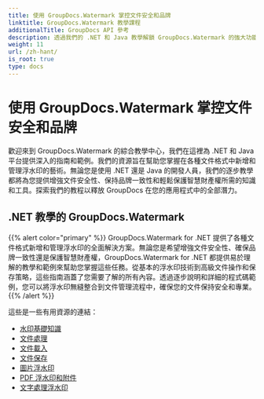 ```yaml
---
title: 使用 GroupDocs.Watermark 掌控文件安全和品牌
linktitle: GroupDocs.Watermark 教學課程
additionalTitle: GroupDocs API 參考
description: 透過我們的 .NET 和 Java 教學解鎖 GroupDocs.Watermark 的強大功能。掌握文件安全和品牌的浮水印技術。
weight: 11
url: /zh-hant/
is_root: true
type: docs
---
```

# 使用 GroupDocs.Watermark 掌控文件安全和品牌


歡迎來到 GroupDocs.Watermark 的綜合教學中心，我們在這裡為 .NET 和 Java 平台提供深入的指南和範例。我們的資源旨在幫助您掌握在各種文件格式中新增和管理浮水印的藝術。無論您是使用 .NET 還是 Java 的開發人員，我們的逐步教學都將為您提供增強文件安全性、保持品牌一致性和輕鬆保護智慧財產權所需的知識和工具。探索我們的教程以釋放 GroupDocs 在您的應用程式中的全部潛力。


## .NET 教學的 GroupDocs.Watermark
{{% alert color="primary" %}}
GroupDocs.Watermark for .NET 提供了各種文件格式新增和管理浮水印的全面解決方案。無論您是希望增強文件安全性、確保品牌一致性還是保護智慧財產權，GroupDocs.Watermark for .NET 都提供易於理解的教學和範例來幫助您掌握這些任務。從基本的浮水印技術到高級文件操作和保存策略，這些指南涵蓋了您需要了解的所有內容。透過逐步說明和詳細的程式碼範例，您可以將浮水印無縫整合到文件管理流程中，確保您的文件保持安全和專業。
{{% /alert %}}

這些是一些有用資源的連結：
 
- [水印基礎知識](./net/watermarking-basics/)
- [文件處理](./net/document-manipulation/)
- [文件載入](./net/document-loadings/)
- [文件保存](./net/document-savings/)
- [圖片浮水印](./net/image-watermarkings/)
- [PDF 浮水印和附件](./net/pdf-watermarking-attachments/)
- [文字處理浮水印](./net/word-processing-watermarkings/)
